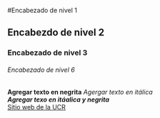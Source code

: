 #Encabezado de nivel 1  
## Encabezdo de nivel 2  
### Encabezado de nivel 3
###### Encabezado de nivel 6
**Agregar texto en negrita** 
*Agergar texto en itálica*  
***Agregar texo en itáalica y negrita***  
[Sitio web de la UCR](https://www.ucr.ac.cr/)
